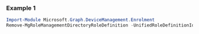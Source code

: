 ### Example 1
```powershell
Import-Module Microsoft.Graph.DeviceManagement.Enrolment
Remove-MgRoleManagementDirectoryRoleDefinition -UnifiedRoleDefinitionId $unifiedRoleDefinitionId
```
